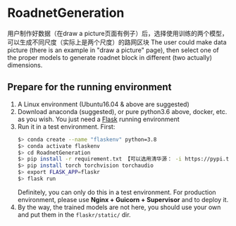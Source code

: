 # RoadnetGeneration
用户制作好数据（在draw a picture页面有例子）后，选择使用训练的两个模型，可以生成不同尺度（实际上是两个尺度）的路网区块
The user could make data picture (there is an example in "draw a picture" page), then select one of the proper models to generate roadnet block in different (two actually) dimensions.

## Prepare for the running environment
1. A Linux environment (Ubuntu16.04 & above are suggested)
2. Download anaconda (suggested), or pure python3.6 above, docker, etc. as you wish. You just need a [Flask](https://flask.palletsprojects.com/en/2.0.x/) running environment
3. Run it in a test environment. First:
    ```bash
    $> conda create --name "flaskenv" python=3.8
    $> conda activate flaskenv 
    $> cd RoadnetGeneration
    $> pip install -r requirement.txt 【可以选用清华源： -i https://pypi.tuna.tsinghua.edu.cn/simple】
    $> pip install torch torchvision torchaudio 
    $> export FLASK_APP=flaskr
    $> flask run
    ```
    Definitely, you can only do this in a test environment. For production environment, please use **Nginx + Guicorn + Supervisor** and to deploy it.
4. By the way, the trained models are not here, you should use your own and put them in the `flaskr/static/` dir. 


